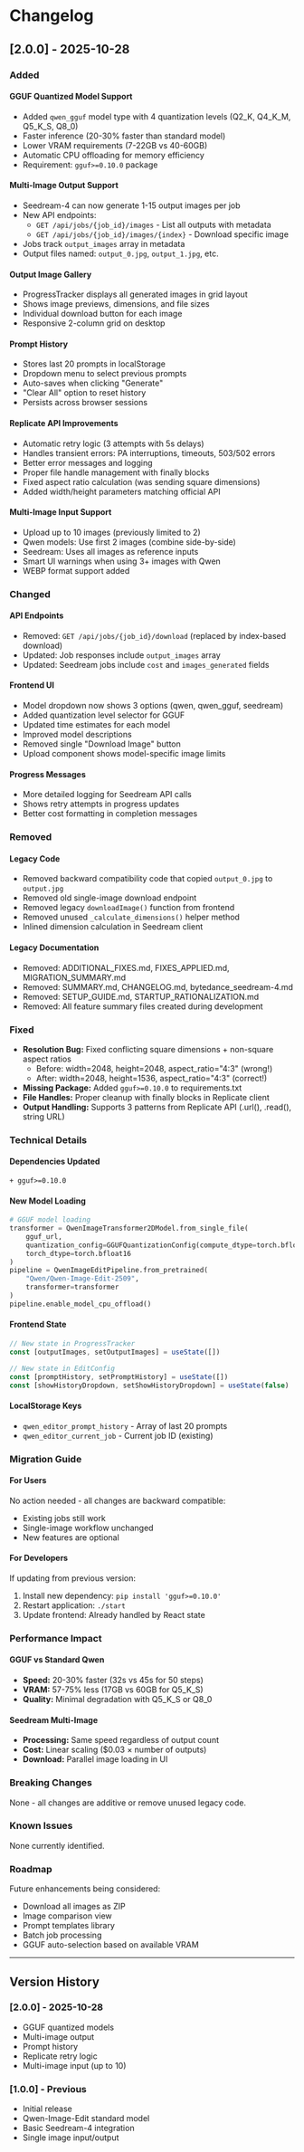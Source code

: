 # Changelog

## [2.0.0] - 2025-10-28

### Added

#### **GGUF Quantized Model Support**
- Added `qwen_gguf` model type with 4 quantization levels (Q2_K, Q4_K_M, Q5_K_S, Q8_0)
- Faster inference (20-30% faster than standard model)
- Lower VRAM requirements (7-22GB vs 40-60GB)
- Automatic CPU offloading for memory efficiency
- Requirement: `gguf>=0.10.0` package

#### **Multi-Image Output Support**
- Seedream-4 can now generate 1-15 output images per job
- New API endpoints:
  - `GET /api/jobs/{job_id}/images` - List all outputs with metadata
  - `GET /api/jobs/{job_id}/images/{index}` - Download specific image
- Jobs track `output_images` array in metadata
- Output files named: `output_0.jpg`, `output_1.jpg`, etc.

#### **Output Image Gallery**
- ProgressTracker displays all generated images in grid layout
- Shows image previews, dimensions, and file sizes
- Individual download button for each image
- Responsive 2-column grid on desktop

#### **Prompt History**
- Stores last 20 prompts in localStorage
- Dropdown menu to select previous prompts
- Auto-saves when clicking "Generate"
- "Clear All" option to reset history
- Persists across browser sessions

#### **Replicate API Improvements**
- Automatic retry logic (3 attempts with 5s delays)
- Handles transient errors: PA interruptions, timeouts, 503/502 errors
- Better error messages and logging
- Proper file handle management with finally blocks
- Fixed aspect ratio calculation (was sending square dimensions)
- Added width/height parameters matching official API

#### **Multi-Image Input Support**
- Upload up to 10 images (previously limited to 2)
- Qwen models: Use first 2 images (combine side-by-side)
- Seedream: Uses all images as reference inputs
- Smart UI warnings when using 3+ images with Qwen
- WEBP format support added

### Changed

#### **API Endpoints**
- Removed: `GET /api/jobs/{job_id}/download` (replaced by index-based download)
- Updated: Job responses include `output_images` array
- Updated: Seedream jobs include `cost` and `images_generated` fields

#### **Frontend UI**
- Model dropdown now shows 3 options (qwen, qwen_gguf, seedream)
- Added quantization level selector for GGUF
- Updated time estimates for each model
- Improved model descriptions
- Removed single "Download Image" button
- Upload component shows model-specific image limits

#### **Progress Messages**
- More detailed logging for Seedream API calls
- Shows retry attempts in progress updates
- Better cost formatting in completion messages

### Removed

#### **Legacy Code**
- Removed backward compatibility code that copied `output_0.jpg` to `output.jpg`
- Removed old single-image download endpoint
- Removed legacy `downloadImage()` function from frontend
- Removed unused `_calculate_dimensions()` helper method
- Inlined dimension calculation in Seedream client

#### **Legacy Documentation**
- Removed: ADDITIONAL_FIXES.md, FIXES_APPLIED.md, MIGRATION_SUMMARY.md
- Removed: SUMMARY.md, CHANGELOG.md, bytedance_seedream-4.md
- Removed: SETUP_GUIDE.md, STARTUP_RATIONALIZATION.md
- Removed: All feature summary files created during development

### Fixed

- **Resolution Bug:** Fixed conflicting square dimensions + non-square aspect ratios
  - Before: width=2048, height=2048, aspect_ratio="4:3" (wrong!)
  - After: width=2048, height=1536, aspect_ratio="4:3" (correct!)
- **Missing Package:** Added `gguf>=0.10.0` to requirements.txt
- **File Handles:** Proper cleanup with finally blocks in Replicate client
- **Output Handling:** Supports 3 patterns from Replicate API (.url(), .read(), string URL)

### Technical Details

#### **Dependencies Updated**
```
+ gguf>=0.10.0
```

#### **New Model Loading**
```python
# GGUF model loading
transformer = QwenImageTransformer2DModel.from_single_file(
    gguf_url,
    quantization_config=GGUFQuantizationConfig(compute_dtype=torch.bfloat16),
    torch_dtype=torch.bfloat16
)
pipeline = QwenImageEditPipeline.from_pretrained(
    "Qwen/Qwen-Image-Edit-2509",
    transformer=transformer
)
pipeline.enable_model_cpu_offload()
```

#### **Frontend State**
```javascript
// New state in ProgressTracker
const [outputImages, setOutputImages] = useState([])

// New state in EditConfig
const [promptHistory, setPromptHistory] = useState([])
const [showHistoryDropdown, setShowHistoryDropdown] = useState(false)
```

#### **LocalStorage Keys**
- `qwen_editor_prompt_history` - Array of last 20 prompts
- `qwen_editor_current_job` - Current job ID (existing)

### Migration Guide

#### **For Users**
No action needed - all changes are backward compatible:
- Existing jobs still work
- Single-image workflow unchanged
- New features are optional

#### **For Developers**
If updating from previous version:
1. Install new dependency: `pip install 'gguf>=0.10.0'`
2. Restart application: `./start`
3. Update frontend: Already handled by React state

### Performance Impact

#### **GGUF vs Standard Qwen**
- **Speed:** 20-30% faster (32s vs 45s for 50 steps)
- **VRAM:** 57-75% less (17GB vs 60GB for Q5_K_S)
- **Quality:** Minimal degradation with Q5_K_S or Q8_0

#### **Seedream Multi-Image**
- **Processing:** Same speed regardless of output count
- **Cost:** Linear scaling ($0.03 × number of outputs)
- **Download:** Parallel image loading in UI

### Breaking Changes

None - all changes are additive or remove unused legacy code.

### Known Issues

None currently identified.

### Roadmap

Future enhancements being considered:
- Download all images as ZIP
- Image comparison view
- Prompt templates library
- Batch job processing
- GGUF auto-selection based on available VRAM

---

## Version History

### [2.0.0] - 2025-10-28
- GGUF quantized models
- Multi-image output
- Prompt history
- Replicate retry logic
- Multi-image input (up to 10)

### [1.0.0] - Previous
- Initial release
- Qwen-Image-Edit standard model
- Basic Seedream-4 integration
- Single image input/output
